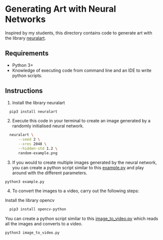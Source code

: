 # Generating Art with Neural Networks

Inspired by my students, this directory contains code to generate art with the library [neuralart](https://pypi.org/project/neuralart/).

## Requirements
- Python 3+
- Knowledge of executing code from command line and an IDE to write python scripts.

## Instructions
1. Install the library neuralart
```bash
  pip3 install neuralart
```

2. Execute this code in your terminal to create an image generated by a randomly initialised neural network.
```bash
  neuralart \
      --seed 2 \
      --xres 2048 \
      --hidden-std 1.2 \
      random-example.png
```

3. If you would to create multiple images generated by the neural network, you can create a python script similar to this [example.py](https://github.com/shaq31415926/creative-programming/blob/main/ai_frankfurt_workshop/src/example.py) and play around with the different parameters.  

```
python3 example.py
```

4. To convert the images to a video, carry out the following steps:

Install the library opencv 

```bash
  pip3 install opencv-python
```

You can create a python script similar to this [image_to_video.py](https://github.com/shaq31415926/creative-programming/blob/main/ai_frankfurt_workshop/src/image_to_video.py) which reads all the images and converts to a video.

```
python3 image_to_video.py
```